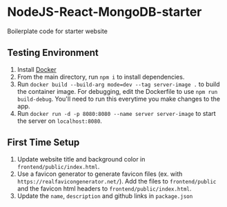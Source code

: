 # NodeJS-React-MongoDB-starter

Boilerplate code for starter website

## Testing Environment

1. Install [Docker](https://docs.docker.com/)
2. From the main directory, run `npm i` to install dependencies.
3. Run `docker build --build-arg mode=dev --tag server-image .` to build the container image. For debugging, edit the Dockerfile to use `npm run build-debug`. You'll need to run this everytime you make changes to the app.
4. Run `docker run -d -p 8080:8080 --name server server-image` to start the server on `localhost:8080`.

## First Time Setup

1. Update website title and background color in `frontend/public/index.html`.
2. Use a favicon generator to generate favicon files (ex. with `https://realfavicongenerator.net/`). Add the files to `frontend/public` and the favicon html headers to `frontend/public/index.html`.
3. Update the `name`, `description` and github links in `package.json`
